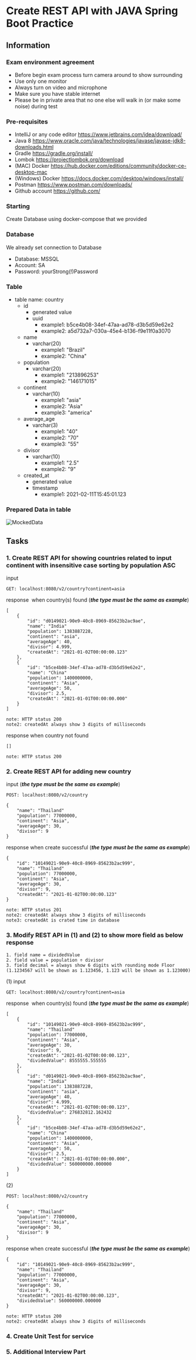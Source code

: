 # Create REST API with JAVA Spring Boot Practice
## Information
### Exam environment agreement
- Before begin exam process turn camera around to show surrounding
- Use only one monitor
- Always turn on video and microphone
- Make sure you have stable internet
- Please be in private area that no one else will walk in (or make some noise) during test

### Pre-requisites
- IntelliJ or any code editor https://www.jetbrains.com/idea/download/ 
- Java 8 https://www.oracle.com/java/technologies/javase/javase-jdk8-downloads.html
- Gradle https://gradle.org/install/ 
- Lombok https://projectlombok.org/download
- (MAC) Docker https://hub.docker.com/editions/community/docker-ce-desktop-mac
- (Windows) Docker https://docs.docker.com/desktop/windows/install/
- Postman https://www.postman.com/downloads/ 
- Github account https://github.com/

### Starting
Create Database using docker-compose that we provided

### Database
We already set connection to Database
- Database: MSSQL
- Account: SA
- Password: yourStrong(!)Password

### Table
- table name: country
	- id
		- generated value
		- uuid
			- example1: b5ce4b08-34ef-47aa-ad78-d3b5d59e62e2
			- example2: a5d732a7-030a-45e4-b136-f9e11f0a3070
	- name
		- varchar(20)
			- example1: "Brazil"
			- example2: "China"			
	- population
		- varchar(20)
			- example1: "213896253"
			- example2: "146171015"
	- continent
		- varchar(10)
			- example1: "asia"
			- example2: "Asia"
			- example3: "america"
	- average_age
		- varchar(3)
			- example1: "40"
			- example2: "70"
			- example3: "55"			
	- divisor
		- varchar(10)
			- example1: "2.5"
			- example2: "9"
	- created_at
		- generated value
		- timestamp
			- example1: 2021-02-11T15:45:01.123

### Prepared Data in table
![MockedData](https://github.com/scottbright/alpha-exam-rahul/blob/main/image/image2.png?raw=true)

## Tasks

### 1. Create REST API for showing countries related to input continent with insensitive case sorting by population ASC
input
```
GET: localhost:8080/v2/country?continent=asia
```
response  when country(s) found (***the type must be the same as example***)
```
[
    {
        "id": "d0149021-90e9-40c8-8969-85623b2ac9ae",
        "name": "India"
        "population": 1383887228,
        "continent": "asia",
        "averageAge": 40,
        "divisor": 4.999,
        "createdAt": "2021-01-02T00:00:00.123"
    },
    {
        "id": "b5ce4b08-34ef-47aa-ad78-d3b5d59e62e2",
        "name": "China"
        "population": 1400000000,
        "continent": "Asia",
        "averageAge": 50,
        "divisor": 2.5,
        "createdAt": "2021-01-01T00:00:00.000"
    }
]

note: HTTP status 200
note2: createdAt always show 3 digits of milliseconds
```
response when country not found
```
[]

note: HTTP status 200
```

### 2. Create REST API for adding new country
input (***the type must be the same as example***)
```
POST: localhost:8080/v2/country

{
    "name": "Thailand"
    "population": 77000000,
    "continent": "Asia",
    "averageAge": 30,
    "divisor": 9
}
```
response when create successful (***the type must be the same as example***)
```
{
    "id": "10149021-90e9-40c8-8969-85623b2ac999",
    "name": "Thailand"
    "population": 77000000,
    "continent": "Asia",
    "averageAge": 30,
    "divisor": 9,
    "createdAt": "2021-01-02T00:00:00.123"
}

note: HTTP status 201
note2: createdAt always show 3 digits of milliseconds
note3: createdAt is crated time in database
```

### 3. Modify REST API in (1) and (2) to show more field as below response
	1. field name = dividedValue
	2. field value = population ÷ divisor
	3. field decimal = always show 6 digits with rounding mode Floor (1.1234567 will be shown as 1.123456, 1.123 will be shown as 1.123000)
(1)
input
```
GET: localhost:8080/v2/country?continent=asia
```
response  when country(s) found (***the type must be the same as example***)
```
[
    {
        "id": "10149021-90e9-40c8-8969-85623b2ac999",
        "name": "Thailand"
        "population": 77000000,
        "continent": "Asia",
        "averageAge": 30,
        "divisor": 9,
        "createdAt": "2021-01-02T00:00:00.123",
        "dividedValue": 8555555.555555
    },
    {
        "id": "d0149021-90e9-40c8-8969-85623b2ac9ae",
        "name": "India"
        "population": 1383887228,
        "continent": "asia",
        "averageAge": 40,
        "divisor": 4.999,
        "createdAt": "2021-01-02T00:00:00.123",
        "dividedValue": 276832812.162432
    },
    {
        "id": "b5ce4b08-34ef-47aa-ad78-d3b5d59e62e2",
        "name": "China"
        "population": 1400000000,
        "continent": "Asia",
        "averageAge": 50,
        "divisor": 2.5,
        "createdAt": "2021-01-01T00:00:00.000",
        "dividedValue": 560000000.000000
    }
]

```
(2)
```
POST: localhost:8080/v2/country
```
```
{
    "name": "Thailand"
    "population": 77000000,
    "continent": "Asia",
    "averageAge": 30,
    "divisor": 9
}
```
response when create successful (***the type must be the same as example***)
```
{
    "id": "10149021-90e9-40c8-8969-85623b2ac999",
    "name": "Thailand"
    "population": 77000000,
    "continent": "Asia",
    "averageAge": 30,
    "divisor": 9,
    "createdAt": "2021-01-02T00:00:00.123",
    "dividedValue": 560000000.000000
}

note: HTTP status 200
note2: createdAt always show 3 digits of milliseconds
```
### 4. Create Unit Test for service
### 5. Additional Interview Part
